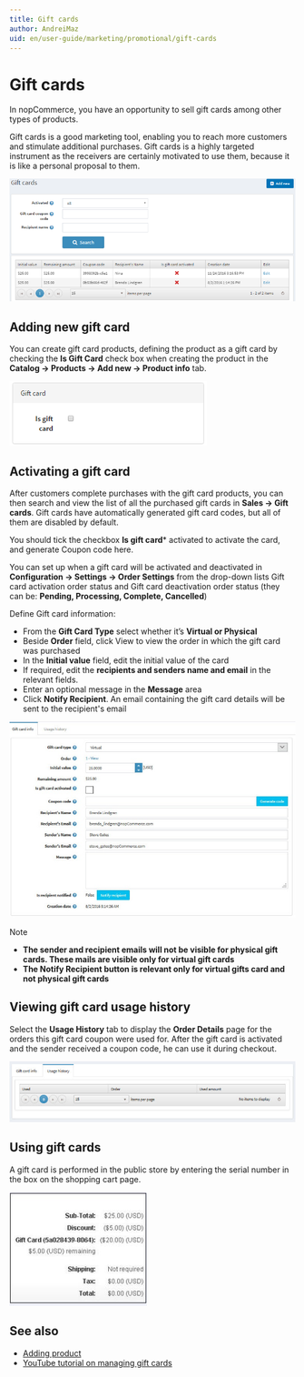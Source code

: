 ```yaml
---
title: Gift cards
author: AndreiMaz
uid: en/user-guide/marketing/promotional/gift-cards
---
```

# Gift cards

In nopCommerce, you have an opportunity to sell gift cards among other types of products.

Gift cards is a good marketing tool, enabling you to reach more customers and stimulate additional purchases. Gift cards is a highly targeted instrument as the receivers are certainly motivated to use them, because it is like a personal proposal to them.

![nopcommerce_gift_card](_static/gift-cards/gift_main.png)

## Adding new gift card

You can create gift card products, defining the product as a gift card by checking the **Is Gift Card** check box when creating the product in the **Catalog → Products → Add new → Product info** tab.

![nop_is_gift_card](_static/gift-cards/is_gift_card.png)

## Activating a gift card

After customers complete purchases with the gift card products, you can then search and view the list of all the purchased gift cards in **Sales → Gift cards**.  Gift cards have automatically generated gift card codes, but all of them are disabled by default.

You should tick the checkbox **Is gift card*** activated to activate the card, and generate Coupon code here.

 You can set up when a gift card will be activated and deactivated in **Configuration → Settings → Order Settings** from the drop-down lists Gift card activation order status and Gift card deactivation order status (they can be: **Pending, Processing, Complete, Cancelled**)

Define Gift card information:

- From the **Gift Card Type** select whether it’s **Virtual or Physical**
- Beside **Order** field, click View to view the order in which the gift card was purchased
- In the **Initial value** field, edit the initial value of the card
- If required, edit the **recipients and senders name and email** in the relevant fields.
- Enter an optional message in the **Message** area
- Click **Notify Recipient**. An email containing the gift card details will be sent to the recipient's email

![edit-gift-card](_static/gift-cards/gift-card-edit.jpg)

> [!NOTE]
>
> - **The sender and recipient emails will not be visible for physical gift cards. These mails are visible only for virtual gift cards**
> - **The Notify Recipient button is relevant only for virtual gifts card and not physical gift cards**

## Viewing gift card usage history

Select the **Usage History** tab to display the **Order Details** page for the orders this gift card coupon were used for. After the gift card is activated and the sender received a coupon code, he can use it during checkout.

![gift-usage](_static/gift-cards/gift-usage.jpg)

## Using gift cards

A gift card is performed in the public store by entering the serial number in the box on the shopping cart page.

![using-gift-card](_static/gift-cards/using-geft-cards.jpg)

## See also

- [Adding product](xref:en/user-guide/running/product-management/products/adding-products/index)
- [YouTube tutorial on managing gift cards](https://www.youtube.com/watch?v=4SJ7uBZGas0&index=4&list=PLnL_aDfmRHwsbhj621A-RFb1KnzeFxYz4)
